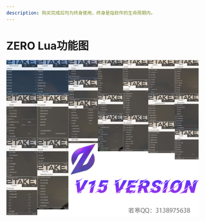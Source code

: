 ```yaml
---
description: 购买完成后均为终身使用，终身是指软件的生命周期内。
---
```


# ZERO Lua功能图

![若看不清，请复制到桌面](<../../../.gitbook/assets/功能图 (1).png>)
